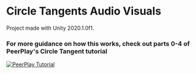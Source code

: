 # Circle Tangents Audio Visuals
Project made with Unity 2020.1.0f1.

### For more guidance on how this works, check out parts 0-4 of PeerPlay's Circle Tangent tutorial
[![PeerPlay Tutorial](https://img.youtube.com/vi/osZF7BCB8kk/0.jpg)](https://www.youtube.com/watch?v=osZF7BCB8kk)
